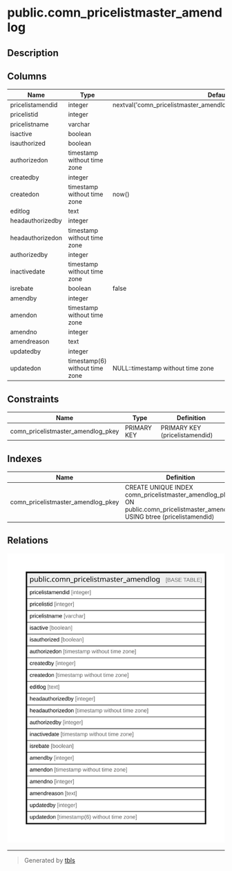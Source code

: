# public.comn_pricelistmaster_amendlog

## Description

## Columns

| Name | Type | Default | Nullable | Children | Parents | Comment |
| ---- | ---- | ------- | -------- | -------- | ------- | ------- |
| pricelistamendid | integer | nextval('comn_pricelistmaster_amendlog_pricelistamendid_seq'::regclass) | false |  |  |  |
| pricelistid | integer |  | true |  |  |  |
| pricelistname | varchar |  | true |  |  |  |
| isactive | boolean |  | true |  |  |  |
| isauthorized | boolean |  | true |  |  |  |
| authorizedon | timestamp without time zone |  | true |  |  |  |
| createdby | integer |  | true |  |  |  |
| createdon | timestamp without time zone | now() | true |  |  |  |
| editlog | text |  | true |  |  |  |
| headauthorizedby | integer |  | true |  |  |  |
| headauthorizedon | timestamp without time zone |  | true |  |  |  |
| authorizedby | integer |  | true |  |  |  |
| inactivedate | timestamp without time zone |  | true |  |  |  |
| isrebate | boolean | false | true |  |  |  |
| amendby | integer |  | true |  |  |  |
| amendon | timestamp without time zone |  | true |  |  |  |
| amendno | integer |  | true |  |  |  |
| amendreason | text |  | true |  |  |  |
| updatedby | integer |  | true |  |  |  |
| updatedon | timestamp(6) without time zone | NULL::timestamp without time zone | true |  |  |  |

## Constraints

| Name | Type | Definition |
| ---- | ---- | ---------- |
| comn_pricelistmaster_amendlog_pkey | PRIMARY KEY | PRIMARY KEY (pricelistamendid) |

## Indexes

| Name | Definition |
| ---- | ---------- |
| comn_pricelistmaster_amendlog_pkey | CREATE UNIQUE INDEX comn_pricelistmaster_amendlog_pkey ON public.comn_pricelistmaster_amendlog USING btree (pricelistamendid) |

## Relations

![er](public.comn_pricelistmaster_amendlog.svg)

---

> Generated by [tbls](https://github.com/k1LoW/tbls)
